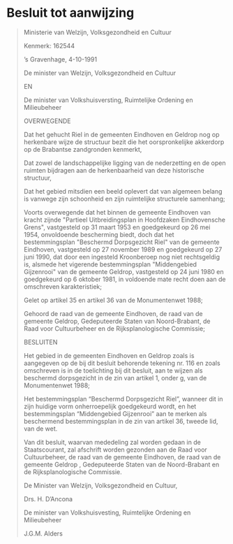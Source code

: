 # Besluit tot aanwijzing

<blockquote>
Ministerie van Welzijn, Volksgezondheid en Cultuur

Kenmerk: 162544

’s Gravenhage, 4-10-1991

De minister van Welzijn, Volksgezondheid en Cultuur

EN

De minister van Volkshuisversting, Ruimtelijke Ordening en Milieubeheer

OVERWEGENDE

Dat het gehucht Riel in de gemeenten Eindhoven en Geldrop nog op herkenbare wijze de structuur bezit die het oorspronkelijke akkerdorp op de Brabantse zandgronden kenmerkt,

Dat zowel de landschappelijke ligging van de nederzetting en de open ruimten bijdragen aan de herkenbaarheid van deze historische structuur,

Dat het gebied mitsdien een beeld oplevert dat van algemeen belang is vanwege zijn schoonheid en zijn ruimtelijke structurele samenhang;

Voorts overwegende dat het binnen de gemeente Eindhoven van kracht zijnde "Partieel Uitbreidingsplan in Hoofdzaken Eindhovensche Grens", vastgesteld op 31 maart 1953 en goedgekeurd op 26 mei 1954, onvoldoende bescherming biedt, doch dat het bestemmingsplan "Beschermd Dorpsgezicht Riel" van de gemeente Eindhoven, vastgesteld op 27 november 1989 en goedgekeurd op 27 juni 1990, dat door een ingesteld Kroonberoep nog niet rechtsgeldig is, alsmede het vigerende bestemmingsplan "Middengebied Gijzenrooi" van de gemeente Geldrop, vastgesteld op 24 juni 1980 en goedgekeurd op 6 oktober 1981, in voldoende mate recht doen aan de omschreven karakteristiek;

Gelet op artikel 35 en artikel 36 van de Monumentenwet 1988;

Gehoord de raad van de gemeente Eindhoven, de raad van de gemeente Geldrop, Gedeputeerde Staten van Noord-Brabant, de Raad voor Cultuurbeheer en de Rijksplanologische Commissie;

BESLUITEN

Het gebied in de gemeenten Eindhoven en Geldrop zoals is aangegeven op de bij dit besluit behorende tekening nr. 116 en zoals omschreven is in de toelichting bij dit besluit, aan te wijzen als beschermd dorpsgezicht in de zin van artikel 1, onder g, van de Monumentenwet 1988;

Het bestemmingsplan “Beschermd Dorpsgezicht Riel”, wanneer dit in zijn huidige vorm onherroepelijk goedgekeurd wordt, en het bestemmingsplan “Middengebied Gijzenrooi” aan te merken als beschermend bestemmingsplan in de zin van artikel 36, tweede lid, van de wet.

Van dit besluit, waarvan mededeling zal worden gedaan in de Staatscourant, zal afschrift worden gezonden aan de Raad voor Cultuurbeheer, de raad van de gemeente Eindhoven, de raad van de gemeente Geldrop , Gedeputeerde Staten van de Noord-Brabant en de Rijksplanologische Commissie.

De Minister van Welzijn, Volksgezondheid en Cultuur,

Drs. H. D’Ancona

De minister van Volkshuisvesting, Ruimtelijke Ordening en Milieubeheer

J.G.M. Alders
</blockquote>

